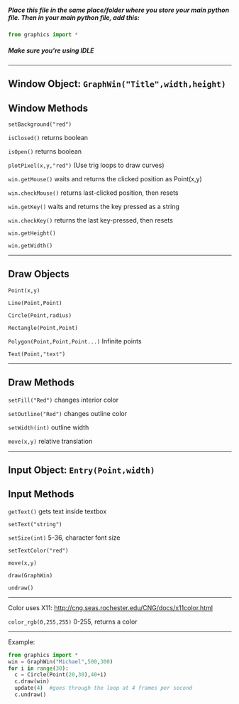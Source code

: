 
##### Place this file in the same place/folder where you store your main python file. Then in your main python file, add this:
```python
from graphics import *
```
##### Make sure you're using IDLE
***
## Window Object: `GraphWin("Title",width,height)`

## Window Methods





  `setBackground("red")`
  
  `isClosed()`   returns boolean
  
  `isOpen()`     returns boolean
  
  `plotPixel(x,y,"red")` (Use trig loops to draw curves)
  
  `win.getMouse()`  waits and returns the clicked position as Point(x,y)
  
  `win.checkMouse()`  returns last-clicked position, then resets
  
  `win.getKey()`    waits and returns the key pressed as a string
  
  `win.checkKey()`    returns the last key-pressed, then resets
  
  `win.getHeight()`
  
  `win.getWidth()`
  
  __________________
  
## Draw Objects
  
  
  
  
  `Point(x,y)` 
  
  
  `Line(Point,Point)`
  
  
  `Circle(Point,radius)` 
  
  
  `Rectangle(Point,Point)`
  
  
  `Polygon(Point,Point,Point...)`   Infinite points
  
  
  `Text(Point,"text")`
  ____________________

## Draw Methods
  
  
  
  
  `setFill("Red")`   changes interior color
  
  
  `setOutline("Red")`   changes outline color
  
  
  `setWidth(int)`   outline width
  
  
  `move(x,y)`    relative translation
  ______________
## Input Object: `Entry(Point,width)`
  
## Input Methods
  
  
  
  
  `getText()`    gets text inside textbox 
  
  
  `setText("string")`
  
  
  `setSize(int)`  5-36, character font size
  
  
  `setTextColor("red")`
  
  
  `move(x,y)`
  
  
  `draw(GraphWin)`
  
  
  `undraw()`
  ___________________________
  Color uses X11: http://cng.seas.rochester.edu/CNG/docs/x11color.html
  
  `color_rgb(0,255,255)`  0-255, returns a color
  _________________
  Example:
  ```python
  from graphics import *
  win = GraphWin("Michael",500,300)
  for i in range(30):
    c = Circle(Point(20,30),40+i)
    c.draw(win)
    update(4)  #goes through the loop at 4 frames per second
    c.undraw()
  ```
